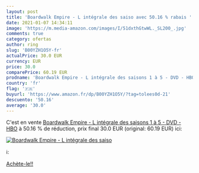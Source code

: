 ```yaml
---
layout: post
title: 'Boardwalk Empire - L intégrale des saiso avec 50.16 % rabais '
date: 2021-01-07 14:34:11
image: 'https://m.media-amazon.com/images/I/51dxthGtwWL._SL200_.jpg'
comments: true
category: ofertas
author: ring
slug: 'B00YZH1O5Y-fr'
actualPrice: 30.0 EUR
currency: EUR
price: 30.0
comparePrice: 60.19 EUR
prodname: 'Boardwalk Empire - L intégrale des saisons 1 à 5 - DVD - HBO'
country: 'fr'
flag: '🇫🇷'
buyurl: 'https://www.amazon.fr/dp/B00YZH1O5Y/?tag=tolees0d-21'
descuento: '50.16'
average: '30.0'
---
```


C'est en vente [Boardwalk Empire - L intégrale des saisons 1 à 5 - DVD - HBO](https://www.amazon.fr/dp/B00YZH1O5Y/?tag=tolees0d-21)  à  50.16 % de réduction, prix final  30.0 EUR (original: 60.19 EUR) ici:

[![Boardwalk Empire - L intégrale des saiso](https://m.media-amazon.com/images/I/51dxthGtwWL._SL200_.jpg)](https://www.amazon.fr/dp/B00YZH1O5Y/?tag=tolees0d-21)

ℹ️:


[Achète-le!!](https://www.amazon.fr/dp/B00YZH1O5Y/?tag=tolees0d-21)
